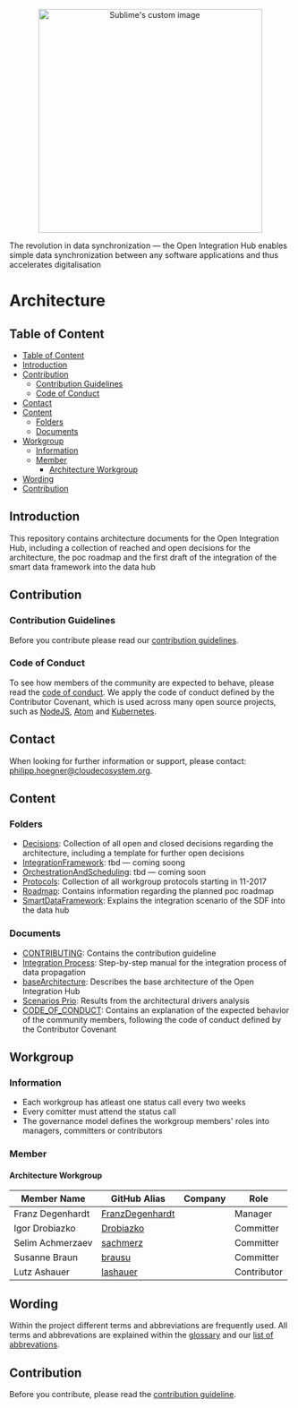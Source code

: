 <p align="center">
  <img src="https://github.com/openintegrationhub/Microservices/blob/master/Assets/medium-oih-einzeilig-zentriert.jpg" alt="Sublime's custom image" width="400"/>
</p>

The revolution in data synchronization — the Open Integration Hub enables simple data synchronization between any software applications and thus accelerates digitalisation

# Architecture

## Table of Content
<!-- TOC depthFrom:2 depthTo:6 withLinks:1 updateOnSave:1 orderedList:0 -->

- [Table of Content](#table-of-content)
- [Introduction](#introduction)
- [Contribution](#contribution)
	- [Contribution Guidelines](#contribution-guidelines)
	- [Code of Conduct](#code-of-conduct)
- [Contact](#contact)
- [Content](#content)
	- [Folders](#folders)
	- [Documents](#documents)
- [Workgroup](#workgroup)
	- [Information](#information)
	- [Member](#member)
		- [Architecture Workgroup](#architecture-workgroup)
- [Wording](#wording)
- [Contribution](#contribution)

<!-- /TOC -->

## Introduction

This repository contains architecture documents for the Open Integration Hub, including a collection of reached and open decisions for the architecture, the poc roadmap and the first draft of the integration of the smart data framework into the data hub

## Contribution
### Contribution Guidelines
Before you contribute please read our [contribution guidelines](CONTRIBUTING.md).

### Code of Conduct

To see how members of the community are expected to behave, please read the [code of conduct](CODE_OF_CONDUCT.md). We apply the code of conduct defined by the Contributor Covenant, which is used across many open source projects, such as [NodeJS](https://github.com/nodejs/node), [Atom](https://github.com/atom/atom) and [Kubernetes](https://github.com/kubernetes/kubernetes).

## Contact
When looking for further information or support, please contact: philipp.hoegner@cloudecosystem.org.


## Content
### Folders
- [Decisions](Decisions): Collection of all open and closed decisions regarding the architecture, including a template for further open decisions
- [IntegrationFramework](IntegrationFramework): tbd — coming soong
- [OrchestrationAndScheduling](OrchestrationAndScheduling): tbd — coming soon
- [Protocols](Protocols): Collection of all workgroup protocols starting in 11-2017
- [Roadmap](Roadmap): Contains information regarding the planned poc roadmap
- [SmartDataFramework](SmartDataFramework): Explains the integration scenario of the SDF into the data hub

### Documents
- [CONTRIBUTING](SmartDataFramework.md): Contains the contribution guideline
- [Integration Process](IntegrationProcess.md): Step-by-step manual for the integration process of data propagation
- [baseArchitecture](baseArchitecture.md): Describes the base architecture of the Open Integration Hub
- [Scenarios Prio](Scenarios-Prio.pdf): Results from the architectural drivers analysis
- [CODE_OF_CONDUCT](CODE_OF_CONDUCT.md): Contains an explanation of the expected behavior of the community members, following  the code of conduct defined by the Contributor Covenant

## Workgroup
### Information
- Each workgroup has atleast one status call every two weeks
- Every comitter must attend the status call
- The governance model defines the workgroup members' roles into managers, committers or contributors


### Member
#### Architecture Workgroup

|Member Name |GitHub Alias|Company| Role |
| --- | --- | --- | --- |
| Franz Degenhardt |[FranzDegenhardt](https://github.com/FranzDegenhardt)|| Manager  |
| Igor Drobiazko  |[Drobiazko](https://github.com/drobiazko)|| Committer  |
| Selim Achmerzaev |[sachmerz](https://github.com/sachmerz)|| Committer  |
| Susanne Braun |[brausu](https://github.com/brausu)|| Committer  |
| Lutz Ashauer |[lashauer](https://github.com/lashauer)|| Contributor  |

## Wording

Within the project different terms and abbreviations are frequently used. All terms and abbrevations are explained within the [glossary](https://github.com/openintegrationhub/Connectors/wiki/Glossary) and our [list of abbrevations](https://github.com/openintegrationhub/Connectors/wiki/Abbreviations).

## Contribution

Before you contribute, please read the [contribution guideline](https://github.com/openintegrationhub/data-and-domain-models/blob/master/CONTRIBUTING.md).
